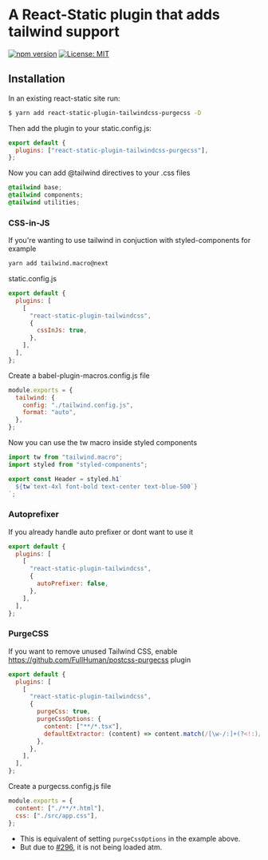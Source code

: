 # A React-Static plugin that adds tailwind support

[![npm version](https://badge.fury.io/js/react-static-plugin-tailwindcss.svg)](https://badge.fury.io/js/react-static-plugin-tailwindcss)
[![License: MIT](https://img.shields.io/badge/License-MIT-yellow.svg)](https://opensource.org/licenses/MIT)

## Installation

In an existing react-static site run:

```bash
$ yarn add react-static-plugin-tailwindcss-purgecss -D
```

Then add the plugin to your static.config.js:

```js
export default {
  plugins: ["react-static-plugin-tailwindcss-purgecss"],
};
```

Now you can add @tailwind directives to your .css files

```css
@tailwind base;
@tailwind components;
@tailwind utilities;
```

### CSS-in-JS

If you're wanting to use tailwind in conjuction with styled-components for example

```bash
yarn add tailwind.macro@next
```

static.config.js

```js
export default {
  plugins: [
    [
      "react-static-plugin-tailwindcss",
      {
        cssInJs: true,
      },
    ],
  ],
};
```

Create a babel-plugin-macros.config.js file

```js
module.exports = {
  tailwind: {
    config: "./tailwind.config.js",
    format: "auto",
  },
};
```

Now you can use the tw macro inside styled components

```js
import tw from "tailwind.macro";
import styled from "styled-components";

export const Header = styled.h1`
  ${tw`text-4xl font-bold text-center text-blue-500`}
`;
```

### Autoprefixer

If you already handle auto prefixer or dont want to use it

```js
export default {
  plugins: [
    [
      "react-static-plugin-tailwindcss",
      {
        autoPrefixer: false,
      },
    ],
  ],
};
```

### PurgeCSS

If you want to remove unused Tailwind CSS, enable https://github.com/FullHuman/postcss-purgecss plugin

```js
export default {
  plugins: [
    [
      "react-static-plugin-tailwindcss",
      {
        purgeCss: true,
        purgeCssOptions: {
          content: ["**/*.tsx"],
          defaultExtractor: (content) => content.match(/[\w-/:]+(?<!:)/g) || [],
        },
      },
    ],
  ],
};
```

Create a purgecss.config.js file

```js
module.exports = {
  content: ["./**/*.html"],
  css: ["./src/app.css"],
};
```

- This is equivalent of setting `purgeCssOptions` in the example above.
- But due to [#296](https://github.com/FullHuman/purgecss/issues/296), it is not being loaded atm.
